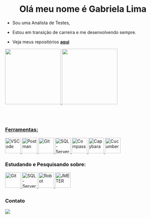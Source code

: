 <h1 align="center">Olá meu nome é Gabriela Lima </h1>

- Sou uma Analista de Testes,

- Estou em transição de carreira e me desenvolvendo sempre.

- Veja meus repositórios <a href="https://github.com/gabililium?tab=repositories">**aqui**</a>

<div>
  <a href="https://github.com/gabililium">
    <img height="180em" src="https://github-readme-stats-git-masterrstaa-rickstaa.vercel.app/api?username=gabililium&show_icons=true&theme=dracula&include_all_commits=true&count_private=true" />
    <img height="180em" src="https://github-readme-stats.vercel.app/api/top-langs/?username=gabililium&layout=compact&langs_count=3&theme=dracula&hide=Rich%20Text%20Format" />
  </div>
  
 ##

<div style="display: inline_block">
  <br>
  <h3 align="left">Ferramentas:</h3>
  <p align="left">
    <a href="https://code.visualstudio.com" target="_blank" rel="noreferrer">
      <img width="50" alt="VSCode" src="https://cdn.jsdelivr.net/gh/devicons/devicon/icons/vscode/vscode-original-wordmark.svg" /> </a>
    <a href="https://www.postman.com/" target="_blank" rel="noreferrer">
      <img width="50" alt="Postman" src="https://www.svgrepo.com/download/354202/postman-icon.svg" /> </a>
    <a href="https://git-scm.com/" target="_blank" rel="noreferrer">
      <img width="50" alt="Git" src="https://cdn.jsdelivr.net/gh/devicons/devicon/icons/git/git-original.svg" /> </a>
    <a href="https://www.microsoft.com/pt-br/sql-server/" target="_blank" rel="noreferrer">
      <img width="50" alt="SQL-Server" src="https://cdn-icons-png.flaticon.com/512/5968/5968409.png" /> </a>
    <a href="https://www.mongodb.com/products/tools/compass" target="_blank" rel="noreferrer">
      <img width="50" alt="Compass" src="https://user-images.githubusercontent.com/12401985/69677784-80bec400-1082-11ea-89b2-b2120eb84676.png"/> </a> 
    <a href="https://rubydoc.info/github/jnicklas/capybara" target="_blank" rel="noreferrer">
    <img width="50" alt="Capybara" src="https://cdn.iconscout.com/icon/premium/png-512-thumb/capybara-9840212-8008422.png?f=webp&w=256" /> </a> 
    <a href="https://cucumber.io/" target="_blank" rel="noreferrer">
    <img width="50" alt="Cucumber" src="https://cdn.icon-icons.com/icons2/2415/PNG/512/cucumber_plain_wordmark_logo_icon_146572.png" /> </a> 
    
  </p>
</div>

<div>
  <h3 align="left">Estudando e Pesquisando sobre:</h3>
  <p align="left">
    <a href="https://git-scm.com/" target="_blank" rel="noreferrer">
      <img width="50" alt="Git" src="https://cdn.jsdelivr.net/gh/devicons/devicon/icons/git/git-original.svg" /> </a>
    <a href="https://www.microsoft.com/pt-br/sql-server/" target="_blank" rel="noreferrer">
      <img width="50" alt="SQL-Server" src="https://cdn-icons-png.flaticon.com/512/5968/5968409.png" /> </a>
    <a href="https://robotframework.org/" target="_blank" rel="noreferrer">
      <img width="50" alt="Robot" src="https://cdn.icon-icons.com/icons2/2148/PNG/512/robotframework_icon_132027.png" /> </a>
    <a href="https://jmeter.apache.org/" target="_blank" rel="noreferrer">
      <img width="50" alt="JMETER" src="https://jmeter.apache.org/images/logo.svg" /> </a>
    
  </p>
</div>
     
  
  ##
     
<div>
  <h3 align="left">Contato</h3>
  <a href="https://www.linkedin.com/in/gabrielalimaprofessional/" target="_blank"><img src="https://img.shields.io/badge/-LinkedIn-%230077B5?style=for-the-badge&logo=linkedin&logoColor=white" target="_blank"> </a>
</div>
  

